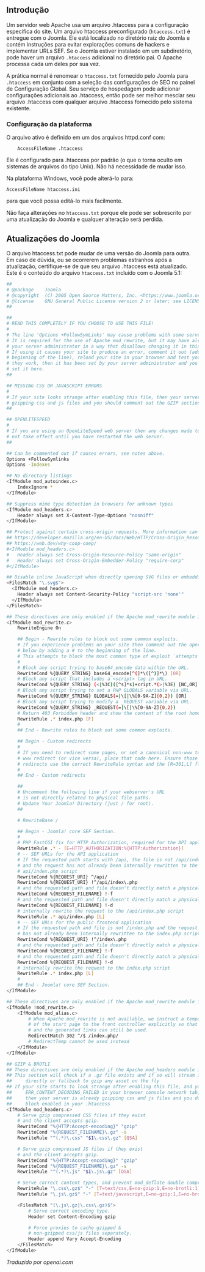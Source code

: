<!-- Filename: Preconfigured_htaccess / Display title: O arquivo htaccess.txt -->

## Introdução

Um servidor web Apache usa um arquivo .htaccess para a configuração específica do site. Um arquivo htaccess preconfigurado (`htaccess.txt`) é entregue com o Joomla. Ele está localizado no diretório raiz do Joomla e contém instruções para evitar explorações comuns de hackers e implementar URLs SEF. Se o Joomla estiver instalado em um subdiretório, pode haver um arquivo `.htaccess` adicional no diretório pai. O Apache processa cada um deles por sua vez.

A prática normal é renomear o `htaccess.txt` fornecido pelo Joomla para `.htaccess` em conjunto com a seleção das configurações de SEO no painel de Configuração Global. Seu serviço de hospedagem pode adicionar configurações adicionais ao .htaccess, então pode ser melhor mesclar seu arquivo .htaccess com qualquer arquivo .htaccess fornecido pelo sistema existente.

### Configuração da plataforma

O arquivo ativo é definido em um dos arquivos httpd.conf com:
```
    AccessFileName .htaccess
```
Ele é configurado para .htaccess por padrão (o que o torna oculto em sistemas de arquivos do tipo Unix). Não há necessidade de mudar isso.

Na plataforma Windows, você pode alterá-lo para:

    AccessFileName htaccess.ini

para que você possa editá-lo mais facilmente.

Não faça alterações no `htaccess.txt` porque ele pode ser sobrescrito por uma atualização do Joomla e qualquer alteração será perdida.

## Atualizações do Joomla

O arquivo htaccess.txt pode mudar de uma versão do Joomla para outra. Em caso de
dúvida, ou se ocorrerem problemas estranhos após a atualização, certifique-se de que seu arquivo .htaccess
está atualizado. Este é o conteúdo do arquivo `htaccess.txt` incluído com o
Joomla 5.1:

```bash
##
# @package    Joomla
# @copyright  (C) 2005 Open Source Matters, Inc. <https://www.joomla.org>
# @license    GNU General Public License version 2 or later; see LICENSE.txt
##

##
# READ THIS COMPLETELY IF YOU CHOOSE TO USE THIS FILE!
#
# The line 'Options +FollowSymLinks' may cause problems with some server configurations.
# It is required for the use of Apache mod_rewrite, but it may have already been set by
# your server administrator in a way that disallows changing it in this .htaccess file.
# If using it causes your site to produce an error, comment it out (add # to the
# beginning of the line), reload your site in your browser and test your sef urls. If
# they work, then it has been set by your server administrator and you do not need to
# set it here.
##

## MISSING CSS OR JAVASCRIPT ERRORS
#
# If your site looks strange after enabling this file, then your server is probably already
# gzipping css and js files and you should comment out the GZIP section of this file.
##

## OPENLITESPEED
#
# If you are using an OpenLiteSpeed web server then any changes made to this file will
# not take effect until you have restarted the web server.
##

## Can be commented out if causes errors, see notes above.
Options +FollowSymlinks
Options -Indexes

## No directory listings
<IfModule mod_autoindex.c>
	IndexIgnore *
</IfModule>

## Suppress mime type detection in browsers for unknown types
<IfModule mod_headers.c>
	Header always set X-Content-Type-Options "nosniff"
</IfModule>

## Protect against certain cross-origin requests. More information can be found here:
## https://developer.mozilla.org/en-US/docs/Web/HTTP/Cross-Origin_Resource_Policy_(CORP)
## https://web.dev/why-coop-coep/
#<IfModule mod_headers.c>
#	Header always set Cross-Origin-Resource-Policy "same-origin"
#	Header always set Cross-Origin-Embedder-Policy "require-corp"
#</IfModule>

## Disable inline JavaScript when directly opening SVG files or embedding them with the object-tag
<FilesMatch "\.svg$">
  <IfModule mod_headers.c>
    Header always set Content-Security-Policy "script-src 'none'"
  </IfModule>
</FilesMatch>

## These directives are only enabled if the Apache mod_rewrite module is enabled
<IfModule mod_rewrite.c>
	RewriteEngine On

	## Begin - Rewrite rules to block out some common exploits.
	# If you experience problems on your site then comment out the operations listed
	# below by adding a # to the beginning of the line.
	# This attempts to block the most common type of exploit `attempts` on Joomla!
	#
	# Block any script trying to base64_encode data within the URL.
	RewriteCond %{QUERY_STRING} base64_encode[^(]*\([^)]*\) [OR]
	# Block any script that includes a <script> tag in URL.
	RewriteCond %{QUERY_STRING} (<|%3C)([^s]*s)+cript.*(>|%3E) [NC,OR]
	# Block any script trying to set a PHP GLOBALS variable via URL.
	RewriteCond %{QUERY_STRING} GLOBALS(=|\[|\%[0-9A-Z]{0,2}) [OR]
	# Block any script trying to modify a _REQUEST variable via URL.
	RewriteCond %{QUERY_STRING} _REQUEST(=|\[|\%[0-9A-Z]{0,2})
	# Return 403 Forbidden header and show the content of the root home page
	RewriteRule .* index.php [F]
	#
	## End - Rewrite rules to block out some common exploits.

	## Begin - Custom redirects
	#
	# If you need to redirect some pages, or set a canonical non-www to
	# www redirect (or vice versa), place that code here. Ensure those
	# redirects use the correct RewriteRule syntax and the [R=301,L] flags.
	#
	## End - Custom redirects

	##
	# Uncomment the following line if your webserver's URL
	# is not directly related to physical file paths.
	# Update Your Joomla! Directory (just / for root).
	##

	# RewriteBase /

	## Begin - Joomla! core SEF Section.
	#
	# PHP FastCGI fix for HTTP Authorization, required for the API application
	RewriteRule .* - [E=HTTP_AUTHORIZATION:%{HTTP:Authorization}]
	# -- SEF URLs for the API application
	# If the requested path starts with /api, the file is not /api/index.php
	# and the request has not already been internally rewritten to the
	# api/index.php script
	RewriteCond %{REQUEST_URI} ^/api/
	RewriteCond %{REQUEST_URI} !^/api/index\.php
	# and the requested path and file doesn't directly match a physical file
	RewriteCond %{REQUEST_FILENAME} !-f
	# and the requested path and file doesn't directly match a physical folder
	RewriteCond %{REQUEST_FILENAME} !-d
	# internally rewrite the request to the /api/index.php script
	RewriteRule .* api/index.php [L]
	# -- SEF URLs for the public frontend application
	# If the requested path and file is not /index.php and the request
	# has not already been internally rewritten to the index.php script
	RewriteCond %{REQUEST_URI} !^/index\.php
	# and the requested path and file doesn't directly match a physical file
	RewriteCond %{REQUEST_FILENAME} !-f
	# and the requested path and file doesn't directly match a physical folder
	RewriteCond %{REQUEST_FILENAME} !-d
	# internally rewrite the request to the index.php script
	RewriteRule .* index.php [L]
	#
	## End - Joomla! core SEF Section.
</IfModule>

## These directives are only enabled if the Apache mod_rewrite module is disabled
<IfModule !mod_rewrite.c>
	<IfModule mod_alias.c>
		# When Apache mod_rewrite is not available, we instruct a temporary redirect
		# of the start page to the front controller explicitly so that the website
		# and the generated links can still be used.
		RedirectMatch 302 ^/$ /index.php/
		# RedirectTemp cannot be used instead
	</IfModule>
</IfModule>

## GZIP & BROTLI
## These directives are only enabled if the Apache mod_headers module is enabled.
## This section will check if a .gz file exists and if so will stream it
##     directly or fallback to gzip any asset on the fly
## If your site starts to look strange after enabling this file, and you see
##     ERR_CONTENT_DECODING_FAILED in your browser console network tab,
##     then your server is already gzipping css and js files and you don't need this
##     block enabled in your .htaccess
<IfModule mod_headers.c>
	# Serve gzip compressed CSS files if they exist
	# and the client accepts gzip.
	RewriteCond "%{HTTP:Accept-encoding}" "gzip"
	RewriteCond "%{REQUEST_FILENAME}\.gz" -s
	RewriteRule "^(.*)\.css" "$1\.css\.gz" [QSA]

	# Serve gzip compressed JS files if they exist
	# and the client accepts gzip.
	RewriteCond "%{HTTP:Accept-encoding}" "gzip"
	RewriteCond "%{REQUEST_FILENAME}\.gz" -s
	RewriteRule "^(.*)\.js" "$1\.js\.gz" [QSA]

	# Serve correct content types, and prevent mod_deflate double compression.
	RewriteRule "\.css\.gz$" "-" [T=text/css,E=no-gzip:1,E=no-brotli:1]
	RewriteRule "\.js\.gz$" "-" [T=text/javascript,E=no-gzip:1,E=no-brotli:1]

	<FilesMatch "(\.js\.gz|\.css\.gz)$">
		# Serve correct encoding type.
		Header set Content-Encoding gzip

		# Force proxies to cache gzipped &
		# non-gzipped css/js files separately.
		Header append Vary Accept-Encoding
	</FilesMatch>
</IfModule>
```

*Traduzido por openai.com*

